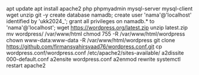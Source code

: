 apt update 
apt install apache2 php phpmyadmin mysql-server mysql-client wget unzip git -y
create database namadb;
create user 'nama'@'localhost' identified by 'ukk2024_';
grant all privileges on namadb.* to 'nama'@'localhost';
wget https://wordpress.org/latest.zip
unzip latest.zip
mv wordpress/ /var/www/html
chmod 755 -R /var/www/html/wordpress
chown www-data:www-data -R /var/www/html/wordpress
git clone https://github.com/firmansyahirsyaad76/wordpress.conf.git
cp wordpress.conf/wordpress.conf /etc/apache2/sites-available/
a2dissite 000-default.conf
a2ensite wordpress.conf
a2enmod rewrite
systemctl restart apache2





